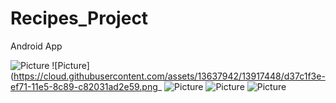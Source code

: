 # Recipes_Project
Android App

![Picture](https://cloud.githubusercontent.com/assets/13637942/13917440/c9c259b8-ef71-11e5-9322-39bf366ca550.png)
![Picture](https://cloud.githubusercontent.com/assets/13637942/13917448/d37c1f3e-ef71-11e5-8c89-c82031ad2e59.png_
![Picture](https://cloud.githubusercontent.com/assets/13637942/13917513/689d5c4a-ef72-11e5-86bb-946ab0496b3f.png)
![Picture](https://cloud.githubusercontent.com/assets/13637942/13917453/d83363e8-ef71-11e5-8701-35ba933f9792.png)
![Picture](https://cloud.githubusercontent.com/assets/13637942/13917455/dad23d90-ef71-11e5-9b03-0e15f3d9615e.png)
